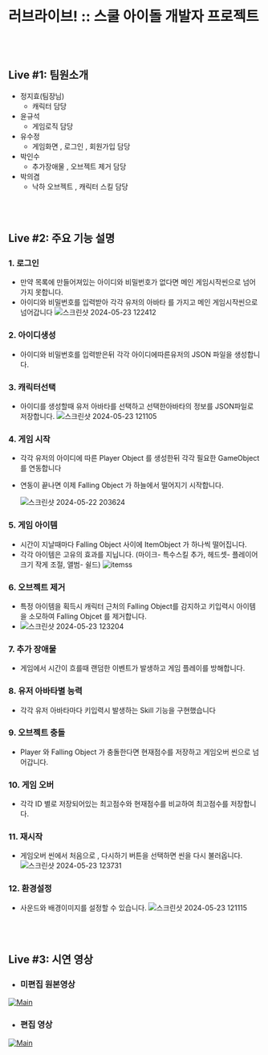 # 러브라이브! :: 스쿨 아이돌 개발자 프로젝트
<br/>
<br/>

## Live #1: 팀원소개
* 정지효(팀장님)
   * 캐릭터 담당 
* 윤규석
   * 게임로직 담당
* 유수정
   * 게임화면 , 로그인 , 회원가입 담당
* 박인수
   * 추가장애물 , 오브젝트 제거 담당
* 박의겸
   * 낙하 오브젝트 , 캐릭터 스킬 담당

<br/>
<br/>

## Live  #2: 주요 기능 설명

### 1. 로그인
   * 만약 목록에 만들어져있는 아이디와 비밀번호가 없다면 메인 게임시작씬으로 넘어가지 못합니다.
   * 아이디와 비밀번호를 입력받아 각각 유저의 아바타 를 가지고 메인 게임시작씬으로 넘어갑니다
     ![스크린샷 2024-05-23 122412](https://github.com/Jihyo3/Lets_Go_Idol/assets/141620531/d580a9c4-8d60-4565-abb3-ff7e668f16d3)

### 2. 아이디생성
   * 아이디와 비밀번호를 입력받은뒤 각각 아이디에따른유저의 JSON 파일을 생성합니다.
### 3. 캐릭터선택
   * 아이디를 생성할때 유저 아바타를 선택하고 선택한아바타의 정보를 JSON파일로 저장합니다.
     ![스크린샷 2024-05-23 121105](https://github.com/Jihyo3/Lets_Go_Idol/assets/141620531/a6d3d132-16b1-4422-a590-c85b392a8b96)

### 4. 게임 시작
   * 각각 유저의 아이디에 따른 Player Object 를 생성한뒤 각각 필요한 GameObject를 연동합니다
   * 연동이 끝나면 이제 Falling Object 가 하늘에서 떨어지기 시작합니다.

     
     ![스크린샷 2024-05-22 203624](https://github.com/Jihyo3/Lets_Go_Idol/assets/141620531/df37c40f-df30-49ff-87aa-46d6b7da9fe9)

### 5. 게임 아이템
   * 시간이 지날때마다 Falling Object 사이에 ItemObject 가 하나씩 떨어집니다.
   * 각각 아이템은 고유의 효과를 지닙니다. (마이크- 특수스킬 추가, 헤드셋- 플레이어 크기 작게 조절, 앨범- 쉴드)
     ![itemss](https://github.com/Jihyo3/Lets_Go_Idol/assets/141620531/2a34119e-8279-47da-8312-d1b6641ada37)

### 6. 오브젝트 제거
   * 특정 아이템을 획득시 캐릭터 근처의 Falling Object를 감지하고 키입력시 아이템을 소모하여 Falling Objcet 를 제거합니다.
   * 
     ![스크린샷 2024-05-23 123204](https://github.com/Jihyo3/Lets_Go_Idol/assets/141620531/6fe550f1-4b85-4b38-8fda-17135ceb1aff)


### 7. 추가 장애물
   * 게임에서 시간이 흐를때 랜덤한 이벤트가 발생하고 게임 플레이를 방해합니다.

### 8. 유저 아바타별 능력
   * 각각 유저 아바타마다 키입력시 발생하는 Skill 기능을 구현했습니다
### 9. 오브젝트 충돌
   * Player 와 Falling Object 가 충돌한다면 현재점수를 저장하고 게임오버 씬으로 넘어갑니다.

### 10. 게임 오버
   * 각각 ID 별로 저장되어있는 최고점수와 현재점수를 비교하여 최고점수를 저장합니다.
    
### 11. 재시작
   * 게임오버 씬에서 처음으로 , 다시하기 버튼을 선택하면 씬을 다시 불러옵니다.
   ![스크린샷 2024-05-23 123731](https://github.com/Jihyo3/Lets_Go_Idol/assets/141620531/a0f0fb6a-383f-4c40-9792-b6ee6ca17b97)

     
### 12. 환경설정 
   * 사운드와 배경이미지를 설정할 수 있습니다.
   ![스크린샷 2024-05-23 121115](https://github.com/Jihyo3/Lets_Go_Idol/assets/141620531/56e34905-cd1b-4645-a7fe-bdeecb71ced6)

<br/>
<br/>

## Live #3: 시연 영상
*  ### 미편집 원본영상
[![Main](https://github.com/Jihyo3/Lets_Go_Idol/assets/141620531/582de7fd-21b2-4b76-b540-81e098ac510a)
](https://www.youtube.com/watch?v=ouXbAyGr-U8)

   
* ### 편집 영상
[![Main](https://github.com/Jihyo3/Lets_Go_Idol/assets/141620531/582de7fd-21b2-4b76-b540-81e098ac510a)
](https://www.youtube.com/watch?v=1NjzXURzaC0)
